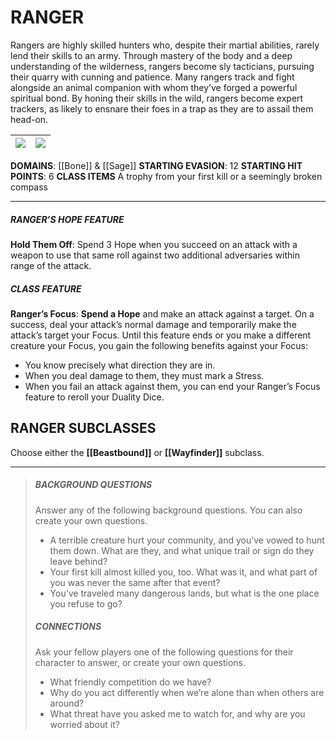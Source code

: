 # RANGER

Rangers are highly skilled hunters who, despite their martial abilities, rarely lend their skills to an army. Through mastery of the body and a deep understanding of the wilderness, rangers become sly tacticians, pursuing their quarry with cunning and patience. Many rangers track and fight alongside an animal companion with whom they’ve forged a powerful spiritual bond. By honing their skills in the wild, rangers become expert trackers, as likely to ensnare their foes in a trap as they are to assail them head-on.

| ![](bone.png) | ![](sage.png) |
| -------------- | ------------- |

**DOMAINS**: [[Bone]] & [[Sage]]
**STARTING EVASION**: 12
**STARTING HIT POINTS**: 6
**CLASS ITEMS** A trophy from your first kill or a seemingly broken compass

---

##### RANGER’S HOPE FEATURE
**Hold Them Off**: Spend 3 Hope when you succeed on an attack with a weapon to use that same roll against two additional adversaries within range of the attack.

##### CLASS FEATURE
**Ranger’s Focus**: **Spend a Hope** and make an attack against a target. On a success, deal your attack’s normal damage and temporarily make the attack’s target your Focus. Until this feature ends or you make a different creature your Focus, you gain the following benefits against your Focus:
- You know precisely what direction they are in.
- When you deal damage to them, they must mark a Stress.
- When you fail an attack against them, you can end your Ranger’s Focus feature to reroll your Duality Dice.

## RANGER SUBCLASSES
Choose either the **[[Beastbound]]** or **[[Wayfinder]]** subclass.

---

> ##### BACKGROUND QUESTIONS
> Answer any of the following background questions. You can also create your own questions.
> - A terrible creature hurt your community, and you’ve vowed to hunt them down. What are they, and what unique trail or sign do they leave behind?
> - Your first kill almost killed you, too. What was it, and what part of you was never the same after that event?
> - You’ve traveled many dangerous lands, but what is the one place you refuse to go?
> 
> ##### CONNECTIONS
> Ask your fellow players one of the following questions for their character to answer, or create your own questions.
> - What friendly competition do we have?
> - Why do you act differently when we’re alone than when others are around?
> - What threat have you asked me to watch for, and why are you worried about it?